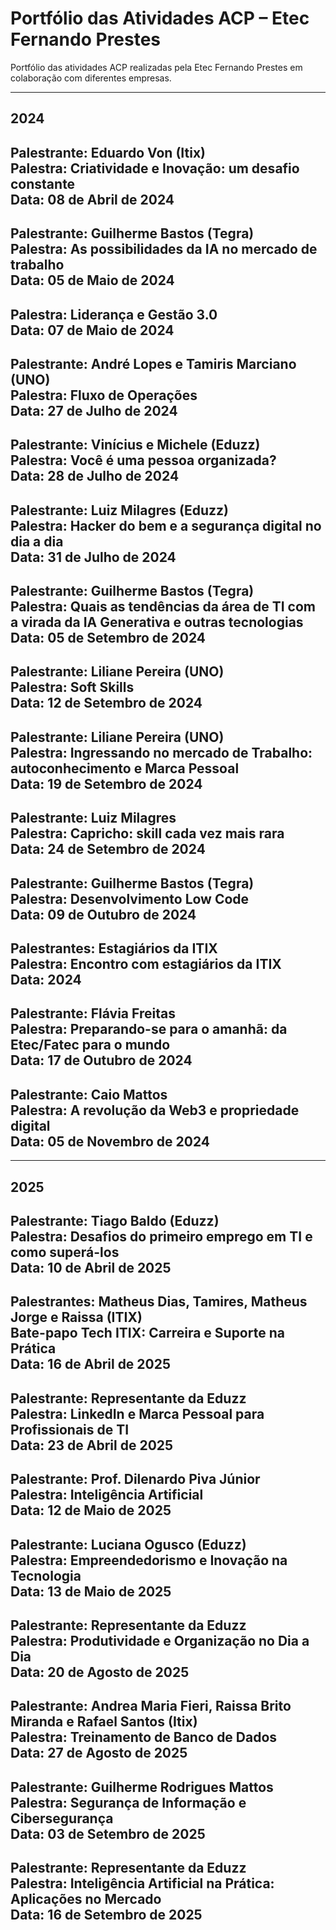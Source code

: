 # Portfólio das Atividades ACP – Etec Fernando Prestes
Portfólio das atividades ACP realizadas pela Etec Fernando Prestes em colaboração com diferentes empresas.  

---

## 2024

**Palestrante:** Eduardo Von (Itix)<br>
**Palestra:** Criatividade e Inovação: um desafio constante<br>
**Data:** 08 de Abril de 2024  
---

**Palestrante:** Guilherme Bastos (Tegra)<br>
**Palestra:** As possibilidades da IA no mercado de trabalho<br>
**Data:** 05 de Maio de 2024  
---

**Palestra:** Liderança e Gestão 3.0<br>
**Data:** 07 de Maio de 2024  
---

**Palestrante:** André Lopes e Tamiris Marciano (UNO)<br>
**Palestra:** Fluxo de Operações<br>
**Data:** 27 de Julho de 2024  
---

**Palestrante:** Vinícius e Michele (Eduzz)<br>
**Palestra:** Você é uma pessoa organizada?<br>
**Data:** 28 de Julho de 2024  
---

**Palestrante:** Luiz Milagres (Eduzz)<br>
**Palestra:** Hacker do bem e a segurança digital no dia a dia<br>
**Data:** 31 de Julho de 2024  
---

**Palestrante:** Guilherme Bastos (Tegra)<br>
**Palestra:** Quais as tendências da área de TI com a virada da IA Generativa e outras tecnologias<br>
**Data:** 05 de Setembro de 2024  
---

**Palestrante:** Liliane Pereira (UNO)<br>
**Palestra:** Soft Skills<br>
**Data:** 12 de Setembro de 2024  
---

**Palestrante:** Liliane Pereira (UNO)<br>
**Palestra:** Ingressando no mercado de Trabalho: autoconhecimento e Marca Pessoal<br>
**Data:** 19 de Setembro de 2024  
---

**Palestrante:** Luiz Milagres<br>
**Palestra:** Capricho: skill cada vez mais rara<br>
**Data:** 24 de Setembro de 2024  
---

**Palestrante:** Guilherme Bastos (Tegra)<br>
**Palestra:** Desenvolvimento Low Code<br>
**Data:** 09 de Outubro de 2024  
---

**Palestrantes:** Estagiários da ITIX<br>
**Palestra:** Encontro com estagiários da ITIX<br>
**Data:** 2024  
---

**Palestrante:** Flávia Freitas<br>
**Palestra:** Preparando-se para o amanhã: da Etec/Fatec para o mundo<br>
**Data:** 17 de Outubro de 2024  
---

**Palestrante:** Caio Mattos<br>
**Palestra:** A revolução da Web3 e propriedade digital<br>
**Data:** 05 de Novembro de 2024  
---

---

## 2025

**Palestrante:** Tiago Baldo (Eduzz)<br>
**Palestra:** Desafios do primeiro emprego em TI e como superá-los<br>
**Data:** 10 de Abril de 2025  
---

**Palestrantes:** Matheus Dias, Tamires, Matheus Jorge e Raissa (ITIX)<br>
**Bate-papo Tech ITIX:** Carreira e Suporte na Prática<br>
**Data:** 16 de Abril de 2025  
---

**Palestrante:** Representante da Eduzz<br>
**Palestra:** LinkedIn e Marca Pessoal para Profissionais de TI<br>
**Data:** 23 de Abril de 2025  
---

**Palestrante:** Prof. Dilenardo Piva Júnior<br>
**Palestra:** Inteligência Artificial<br>
**Data:** 12 de Maio de 2025  
---

**Palestrante:** Luciana Ogusco (Eduzz)<br>
**Palestra:** Empreendedorismo e Inovação na Tecnologia<br>
**Data:** 13 de Maio de 2025  
---

**Palestrante:** Representante da Eduzz<br>
**Palestra:** Produtividade e Organização no Dia a Dia<br>
**Data:** 20 de Agosto de 2025  
---

**Palestrante:** Andrea Maria Fieri, Raissa Brito Miranda e Rafael Santos (Itix)<br>
**Palestra:** Treinamento de Banco de Dados<br>
**Data:** 27 de Agosto de 2025  
---

**Palestrante:** Guilherme Rodrigues Mattos<br>
**Palestra:** Segurança de Informação e Cibersegurança<br>
**Data:** 03 de Setembro de 2025  
---

**Palestrante:** Representante da Eduzz<br>
**Palestra:** Inteligência Artificial na Prática: Aplicações no Mercado<br>
**Data:** 16 de Setembro de 2025  
---
